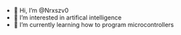 - 👋 Hi, I’m @Nrxszv0
- 👀 I’m interested in artifical intelligence
- 🌱 I’m currently learning how to program microcontrollers

<!---
Nrxszv0/Nrxszv0 is a ✨ special ✨ repository because its `README.md` (this file) appears on your GitHub profile.
You can click the Preview link to take a look at your changes.
--->
